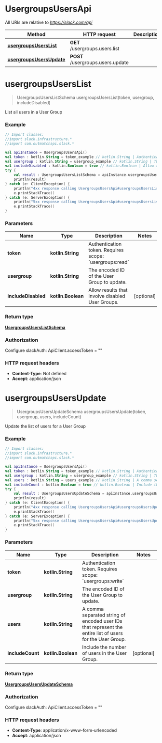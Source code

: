 # UsergroupsUsersApi

All URIs are relative to *https://slack.com/api*

Method | HTTP request | Description
------------- | ------------- | -------------
[**usergroupsUsersList**](UsergroupsUsersApi.md#usergroupsUsersList) | **GET** /usergroups.users.list | 
[**usergroupsUsersUpdate**](UsergroupsUsersApi.md#usergroupsUsersUpdate) | **POST** /usergroups.users.update | 


<a name="usergroupsUsersList"></a>
# **usergroupsUsersList**
> UsergroupsUsersListSchema usergroupsUsersList(token, usergroup, includeDisabled)



List all users in a User Group

### Example
```kotlin
// Import classes:
//import slack.infrastructure.*
//import com.outmatchapi.slack.*

val apiInstance = UsergroupsUsersApi()
val token : kotlin.String = token_example // kotlin.String | Authentication token. Requires scope: `usergroups:read`
val usergroup : kotlin.String = usergroup_example // kotlin.String | The encoded ID of the User Group to update.
val includeDisabled : kotlin.Boolean = true // kotlin.Boolean | Allow results that involve disabled User Groups.
try {
    val result : UsergroupsUsersListSchema = apiInstance.usergroupsUsersList(token, usergroup, includeDisabled)
    println(result)
} catch (e: ClientException) {
    println("4xx response calling UsergroupsUsersApi#usergroupsUsersList")
    e.printStackTrace()
} catch (e: ServerException) {
    println("5xx response calling UsergroupsUsersApi#usergroupsUsersList")
    e.printStackTrace()
}
```

### Parameters

Name | Type | Description  | Notes
------------- | ------------- | ------------- | -------------
 **token** | **kotlin.String**| Authentication token. Requires scope: &#x60;usergroups:read&#x60; |
 **usergroup** | **kotlin.String**| The encoded ID of the User Group to update. |
 **includeDisabled** | **kotlin.Boolean**| Allow results that involve disabled User Groups. | [optional]

### Return type

[**UsergroupsUsersListSchema**](UsergroupsUsersListSchema.md)

### Authorization


Configure slackAuth:
    ApiClient.accessToken = ""

### HTTP request headers

 - **Content-Type**: Not defined
 - **Accept**: application/json

<a name="usergroupsUsersUpdate"></a>
# **usergroupsUsersUpdate**
> UsergroupsUsersUpdateSchema usergroupsUsersUpdate(token, usergroup, users, includeCount)



Update the list of users for a User Group

### Example
```kotlin
// Import classes:
//import slack.infrastructure.*
//import com.outmatchapi.slack.*

val apiInstance = UsergroupsUsersApi()
val token : kotlin.String = token_example // kotlin.String | Authentication token. Requires scope: `usergroups:write`
val usergroup : kotlin.String = usergroup_example // kotlin.String | The encoded ID of the User Group to update.
val users : kotlin.String = users_example // kotlin.String | A comma separated string of encoded user IDs that represent the entire list of users for the User Group.
val includeCount : kotlin.Boolean = true // kotlin.Boolean | Include the number of users in the User Group.
try {
    val result : UsergroupsUsersUpdateSchema = apiInstance.usergroupsUsersUpdate(token, usergroup, users, includeCount)
    println(result)
} catch (e: ClientException) {
    println("4xx response calling UsergroupsUsersApi#usergroupsUsersUpdate")
    e.printStackTrace()
} catch (e: ServerException) {
    println("5xx response calling UsergroupsUsersApi#usergroupsUsersUpdate")
    e.printStackTrace()
}
```

### Parameters

Name | Type | Description  | Notes
------------- | ------------- | ------------- | -------------
 **token** | **kotlin.String**| Authentication token. Requires scope: &#x60;usergroups:write&#x60; |
 **usergroup** | **kotlin.String**| The encoded ID of the User Group to update. |
 **users** | **kotlin.String**| A comma separated string of encoded user IDs that represent the entire list of users for the User Group. |
 **includeCount** | **kotlin.Boolean**| Include the number of users in the User Group. | [optional]

### Return type

[**UsergroupsUsersUpdateSchema**](UsergroupsUsersUpdateSchema.md)

### Authorization


Configure slackAuth:
    ApiClient.accessToken = ""

### HTTP request headers

 - **Content-Type**: application/x-www-form-urlencoded
 - **Accept**: application/json


